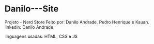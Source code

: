 # Danilo---Site
Projeto - Nerd Store
Feito por: Danilo Andrade, Pedro Henrique e Kauan.
linkedin: Danilo Andrade 

linguagens usadas: HTML, CSS e JS
